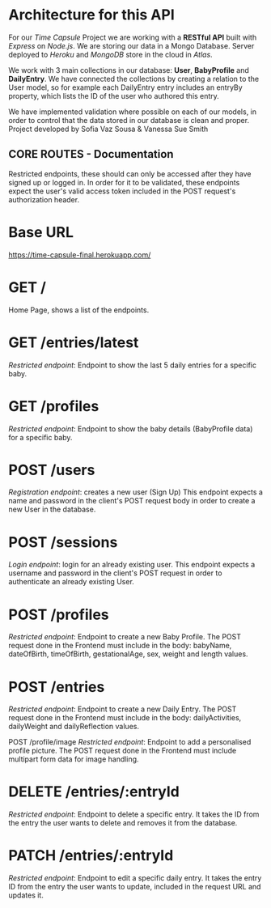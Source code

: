 # Architecture for this API

For our _Time Capsule_ Project we are working with a __RESTful API__ built with _Express_ on _Node.js_. We are storing our data in a Mongo Database.
Server deployed to _Heroku_ and _MongoDB_ store in the cloud in _Atlas_.

We work with 3 main collections in our database: __User__, __BabyProfile__ and __DailyEntry__.
We have connected the collections by creating a relation to the User model, so for example each DailyEntry entry includes an entryBy property, which lists
the ID of the user who authored this entry.

We have implemented validation where possible on each of our models, in order to control that the data stored in our database is clean and proper.
Project developed by Sofia Vaz Sousa & Vanessa Sue Smith

## CORE ROUTES - Documentation
Restricted endpoints, these should can only be accessed after they have signed up or logged in. In order for it to be validated, these endpoints expect the user's valid access token included in the POST request's authorization header.
# Base URL
https://time-capsule-final.herokuapp.com/
# GET /
Home Page, shows a list of the endpoints.

# GET /entries/latest
_Restricted endpoint_: Endpoint to show the last 5 daily entries for a specific baby.

# GET /profiles
_Restricted endpoint_: Endpoint to show the baby details (BabyProfile data) for a specific baby.

# POST /users
_Registration endpoint_: creates a new user (Sign Up) This endpoint expects a name and password in the client's POST request body in order to create a new User in the database.

# POST /sessions
_Login endpoint_: login for an already existing user. This endpoint expects a username and password in the client's POST request in order to authenticate an already existing User.

# POST /profiles
_Restricted endpoint_: Endpoint to create a new Baby Profile.
The POST request done in the Frontend must include in the body: babyName, dateOfBirth, timeOfBirth, gestationalAge, sex, weight and length values.

# POST /entries
_Restricted endpoint_: Endpoint to create a new Daily Entry.
The POST request done in the Frontend must include in the body: dailyActivities, dailyWeight and dailyReflection values.

POST /profile/image
_Restricted endpoint_: Endpoint to add a personalised profile picture.
The POST request done in the Frontend must include multipart form data for image handling.

# DELETE /entries/:entryId
_Restricted endpoint_: Endpoint to delete a specific entry.
It takes the ID from the entry the user wants to delete and removes it from the database.

# PATCH /entries/:entryId
_Restricted endpoint_: Endpoint to edit a specific daily entry.
It takes the entry ID from the entry the user wants to update, included in the request URL and updates it.


